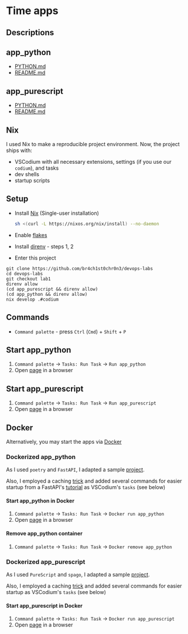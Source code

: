 # Time apps

## Descriptions

## app_python

- [PYTHON.md](./app_python/PYTHON.md)
- [README.md](./app_python/README.md)

## app_purescript

- [PYTHON.md](./app_purescript/PURESCRIPT.md)
- [README.md](./app_purescript/README.md)

## Nix

I used Nix to make a reproducible project environment. Now, the project ships with:

- VSCodium with all necessary extensions, settings (if you use our `codium`), and tasks
- dev shells
- startup scripts

## Setup

- Install [Nix](https://nixos.org/download.html) (Single-user installation)

  ```sh
  sh <(curl -L https://nixos.org/nix/install) --no-daemon
  ```

- Enable [flakes](https://nixos.wiki/wiki/Flakes#Permanent)

- Install [direnv](https://direnv.net/#basic-installation) - steps 1, 2

- Enter this project

```console
git clone https://github.com/br4ch1st0chr0n3/devops-labs
cd devops-labs
git checkout lab1
direnv allow
(cd app_purescript && direnv allow)
(cd app_python && direnv allow)
nix develop .#codium
```

## Commands

- `Command palette` - press `Ctrl` (`Cmd`) + `Shift` + `P`

## Start app_python

1. `Command palette` -> `Tasks: Run Task` -> `Run app_python`
1. Open [page](http://127.0.0.1:8000) in a browser

## Start app_purescript

1. `Command palette` -> `Tasks: Run Task` -> `Run app_purescript`
1. Open [page](http://127.0.0.1:8001) in a browser

## Docker

Alternatively, you may start the apps via [Docker](https://www.docker.com/)

### Dockerized app_python

As I used `poetry` and `FastAPI`, I adapted a sample [project](https://github.com/svx/poetry-fastapi-docker).

Also, I employed a caching [trick](https://fastapi.tiangolo.com/deployment/docker/#docker-cache) and added several commands for easier startup from a FastAPI's [tutorial](https://fastapi.tiangolo.com/deployment/docker/) as VSCodium's `tasks` (see below)

#### Start app_python in Docker

1. `Command palette` -> `Tasks: Run Task` -> `Docker run app_python`
2. Open [page](http://127.0.0.1:8002) in a browser

#### Remove app_python container

1. `Command palette` -> `Tasks: Run Task` -> `Docker remove app_python`

### Dockerized app_purescript

As I used `PureScript` and `spago`, I adapted a sample [project](https://github.com/codewars/purescript).

Also, I employed a caching [trick](https://fastapi.tiangolo.com/deployment/docker/#docker-cache) and added several commands for easier startup as VSCodium's `tasks` (see below)

#### Start app_purescript in Docker

1. `Command palette` -> `Tasks: Run Task` -> `Docker run app_purescript`
2. Open [page](http://127.0.0.1:8003) in a browser
